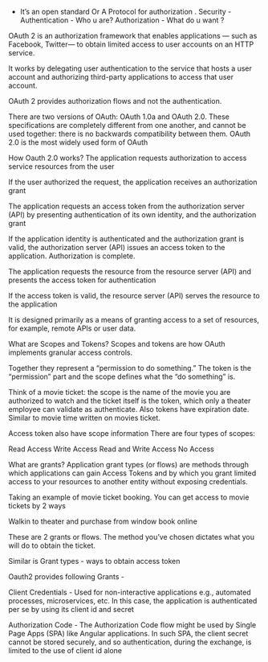 * It’s an open standard Or A Protocol for authorization .
Security -
Authentication - Who u are?
Authorization - What do u want ?

OAuth 2 is an authorization framework that enables applications — such as Facebook, Twitter— to obtain limited access to user accounts on an HTTP service.

It works by delegating user authentication to the service that hosts a user account and authorizing third-party applications to access that user account.

OAuth 2 provides authorization flows and not the authentication.

There are two versions of OAuth: OAuth 1.0a and OAuth 2.0. These specifications are completely different from one another, and cannot be used together: there is no backwards compatibility between them. OAuth 2.0 is the most widely used form of OAuth

How Oauth 2.0 works?
The application requests authorization to access service resources from the user

If the user authorized the request, the application receives an authorization grant

The application requests an access token from the authorization server (API) by presenting authentication of its own identity, and the authorization grant

If the application identity is authenticated and the authorization grant is valid, the authorization server (API) issues an access token to the application. Authorization is complete.

The application requests the resource from the resource server (API) and presents the access token for authentication

If the access token is valid, the resource server (API) serves the resource to the application

It is designed primarily as a means of granting access to a set of resources, for example, remote APIs or user data.

What are Scopes and Tokens?
Scopes and tokens are how OAuth implements granular access controls.

Together they represent a “permission to do something.” The token is the “permission” part and the scope defines what the “do something” is.

Think of a movie ticket: the scope is the name of the movie you are authorized to watch and the ticket itself is the token, which only a theater employee can validate as authenticate. Also tokens have expiration date. Similar to movie time written on movies ticket.

Access token also have scope information
There are four types of scopes:

Read Access
Write Access
Read and Write Access
No Access


What are grants?
Application grant types (or flows) are methods through which applications can gain Access Tokens and by which you grant limited access to your resources to another entity without exposing credentials.

Taking an example of movie ticket booking. You can get access to movie tickets by 2 ways

Walkin to theater and purchase from window
book online

These are 2 grants or flows. The method you’ve chosen dictates what you will do to obtain the ticket.

Similar is Grant types - ways to obtain access token

Oauth2 provides following Grants -

Client Credentials  -  Used for non-interactive applications e.g., automated processes, microservices, etc. In this case, the application is authenticated per se by using its client id and secret

Authorization Code -  The Authorization Code flow might be used by Single Page Apps (SPA) like Angular applications. In such SPA,  the client secret cannot be stored securely, and so authentication, during the exchange, is limited to the use of client id alone